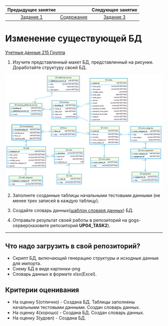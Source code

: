 Предыдущее занятие |         &nbsp;          | Следующее занятие
:----------------:|:-----------------------:|:----------------:
[Задание 1](TASK1.MD) | [Содержание](README.MD) | [Задание 3](TASK3.MD)


# Изменение существующей БД

[Учетные данные 215 Группа](docs/215.md)

1. Изучите представленный макет БД, представленный на рисунке. Доработайте структуру своей БД.

![hotel - public.png](hotel%20-%20public.png)

2. Заполните созданные таблицы начальными тестовыми данными (не менее трех записей в каждую таблицу). 

3. Создайте словарь данных([шаблон словаря данных](docs/DataDictionary_Template.xlsx)) БД.

4. Отправьте результат своей работы в репозиторий на gogs-сервер(назовите репозиторий **UP04_TASK2**).

---

## Что надо загрузить в свой репозиторий?

* Скрипт БД, включающий генерацию структуры и исходные данные для импорта.
* Схему БД в виде картинки-png
* Словарь данных в формате xlsx(Excel).

## Критерии оценивания

* На оценку 5(отлично) - Создана БД. Таблицы заполнены начальными тестовыми данными. Создан словарь данных.
* На оценку 4(хорошо) - Создана БД. Создан словарь данных.
* На оценку 3(удовл) - Создана БД.



